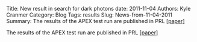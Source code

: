 Title: New result in search for dark photons
date: 2011-11-04
Authors: Kyle Cranmer
Category: Blog
Tags: results
Slug: News-from-11-04-2011
Summary:  The results of the APEX test run are published in PRL <a href="http://inspirehep.net/record/923960">[paper]</a>

 

 The results of the APEX test run are published in PRL <a href="http://inspirehep.net/record/923960">[paper]</a>

 